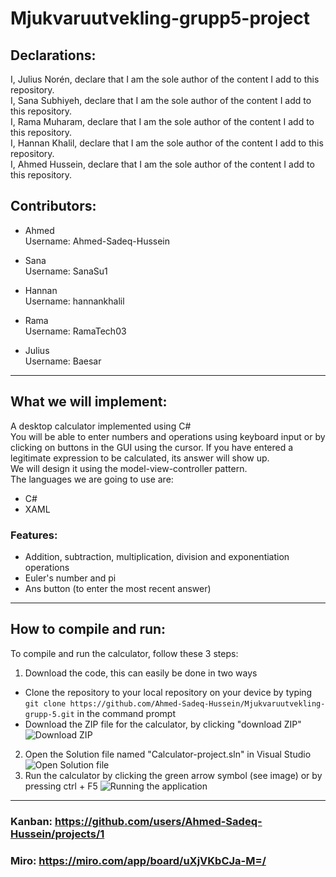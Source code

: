 # Mjukvaruutvekling-grupp5-project

## Declarations:
I, Julius Norén, declare that I am the sole author of the content I add to this repository. \
I, Sana Subhiyeh, declare that I am the sole author of the content I add to this repository. \
I, Rama Muharam, declare that I am the sole author of the content I add to this repository. \
I, Hannan Khalil, declare that I am the sole author of the content I add to this repository. \
I, Ahmed Hussein, declare that I am the sole author of the content I add to this repository.


## Contributors: 
- Ahmed \
Username: Ahmed-Sadeq-Hussein

- Sana\
Username: SanaSu1

- Hannan\
Username: hannankhalil

- Rama\
Username: RamaTech03

- Julius\
Username: Baesar



---

## What we will implement:
A desktop calculator implemented using C# \
You will be able to enter numbers and operations using keyboard input or by clicking on buttons in the GUI using the cursor. If you have entered a legitimate expression to be calculated, its answer will show up. \
We will design it using the model-view-controller pattern. \
The languages we are going to use are:
- C# 
- XAML

### Features:
- Addition, subtraction, multiplication, division and exponentiation operations
- Euler's number and pi
- Ans button (to enter the most recent answer)

---

## How to compile and run:
To compile and run the calculator, follow these 3 steps:
1. Download the code, this can easily be done in two ways
 - Clone the repository to your local repository on your device by typing `git clone https://github.com/Ahmed-Sadeq-Hussein/Mjukvaruutvekling-grupp-5.git` in the command prompt
 - Download the ZIP file for the calculator, by clicking "download ZIP" ![Download ZIP](https://cdn.discordapp.com/attachments/1221090555405008978/1225146693310218331/image.png?ex=662011c5&is=660d9cc5&hm=bc586b53b7c2f8bf4e19ef7874e8a20aa960a792b6949acee505761f91ca0ed7&)
2. Open the Solution file named "Calculator-project.sln" in Visual Studio ![Open Solution file](https://cdn.discordapp.com/attachments/1221090555405008978/1225149096503935026/image.png?ex=66201402&is=660d9f02&hm=e26567de9e1c58a417ea35e1f2eca4a53f09ec0353f59e609d6768921cf1f500&)
3. Run the calculator by clicking the green arrow symbol (see image) or by pressing ctrl + F5 ![Running the application](https://cdn.discordapp.com/attachments/1221090555405008978/1225150263602446336/image.png?ex=66201519&is=660da019&hm=e42e01430d8cf151c3af736f86a261d2d26dfa776b84ff654fdd452ceefce605&)

---

### Kanban: https://github.com/users/Ahmed-Sadeq-Hussein/projects/1
### Miro: https://miro.com/app/board/uXjVKbCJa-M=/

